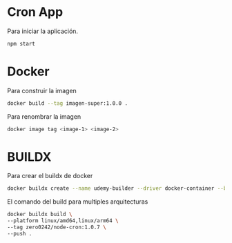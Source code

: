 # Cron App

Para iniciar la aplicación.

```bash
npm start
```

# Docker

Para construir la imagen

```bash
docker build --tag imagen-super:1.0.0 .
```


Para renombrar la imagen

```bash
docker image tag <image-1> <image-2>
```

# BUILDX

Para crear el buildx de docker

```bash
docker buildx create --name udemy-builder --driver docker-container --bootstrap
```

El comando del build para multiples arquitecturas

```bash
docker buildx build \
--platform linux/amd64,linux/arm64 \
--tag zero0242/node-cron:1.0.7 \
--push .   
```